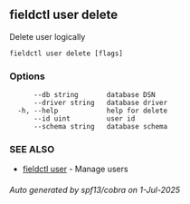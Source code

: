 ## fieldctl user delete

Delete user logically

```
fieldctl user delete [flags]
```

### Options

```
      --db string       database DSN
      --driver string   database driver
  -h, --help            help for delete
      --id uint         user id
      --schema string   database schema
```

### SEE ALSO

* [fieldctl user](fieldctl_user.md)	 - Manage users

###### Auto generated by spf13/cobra on 1-Jul-2025
